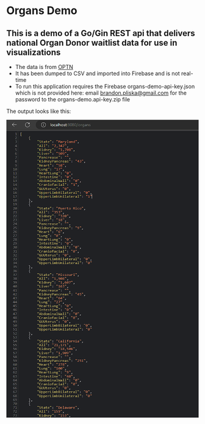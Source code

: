 # Organs Demo

## This is a demo of a Go/Gin REST api that delivers national Organ Donor waitlist data for use in visualizations
- The data is from [OPTN](https://optn.transplant.hrsa.gov/data/view-data-reports/national-data/)
- It has been dumped to CSV and imported into Firebase and is not real-time
- To run this application requires the Firebase organs-demo-api-key.json which is not provided here: email brandon.pliska@gmail.com for the password to the organs-demo.api-key.zip file

The output looks like this: 

![](output.png)